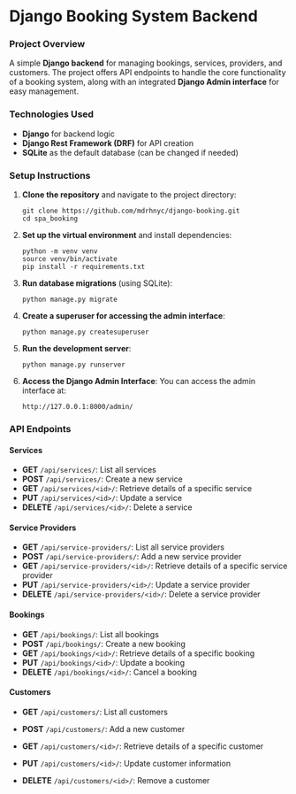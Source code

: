 # Django Booking System Backend

### Project Overview
A simple **Django backend** for managing bookings, services, providers, and customers. The project offers API endpoints to handle the core functionality of a booking system, along with an integrated **Django Admin interface** for easy management.

### Technologies Used
- **Django** for backend logic
- **Django Rest Framework (DRF)** for API creation
- **SQLite** as the default database (can be changed if needed)

### Setup Instructions

1. **Clone the repository** and navigate to the project directory:
   ```
   git clone https://github.com/mdrhnyc/django-booking.git
   cd spa_booking
   ```
2. **Set up the virtual environment** and install dependencies:
   ```
   python -m venv venv
   source venv/bin/activate
   pip install -r requirements.txt
   ```
3. **Run database migrations** (using SQLite):
   ```
   python manage.py migrate
   ```
4. **Create a superuser for accessing the admin interface**:
   ```
   python manage.py createsuperuser
   ```
5. **Run the development server**:
   ```
   python manage.py runserver
   ```
6. **Access the Django Admin Interface**: You can access the admin interface at:
   ```
   http://127.0.0.1:8000/admin/
   ```

### API Endpoints

#### Services
- **GET** `/api/services/`: List all services
- **POST** `/api/services/`: Create a new service
- **GET** `/api/services/<id>/`: Retrieve details of a specific service
- **PUT** `/api/services/<id>/`: Update a service
- **DELETE** `/api/services/<id>/`: Delete a service

#### Service Providers
- **GET** `/api/service-providers/`: List all service providers
- **POST** `/api/service-providers/`: Add a new service provider
- **GET** `/api/service-providers/<id>/`: Retrieve details of a specific service provider
- **PUT** `/api/service-providers/<id>/`: Update a service provider
- **DELETE** `/api/service-providers/<id>/`: Delete a service provider

#### Bookings
- **GET** `/api/bookings/`: List all bookings
- **POST** `/api/bookings/`: Create a new booking
- **GET** `/api/bookings/<id>/`: Retrieve details of a specific booking
- **PUT** `/api/bookings/<id>/`: Update a booking
- **DELETE** `/api/bookings/<id>/`: Cancel a booking

#### Customers
- **GET** `/api/customers/`: List all customers
- **POST** `/api/customers/`: Add a new customer
- **GET** `/api/customers/<id>/`: Retrieve details of a specific customer
- **PUT** `/api/customers/<id>/`: Update customer information
- **DELETE** `/api/customers/<id>/`: Remove a customer

   ```
